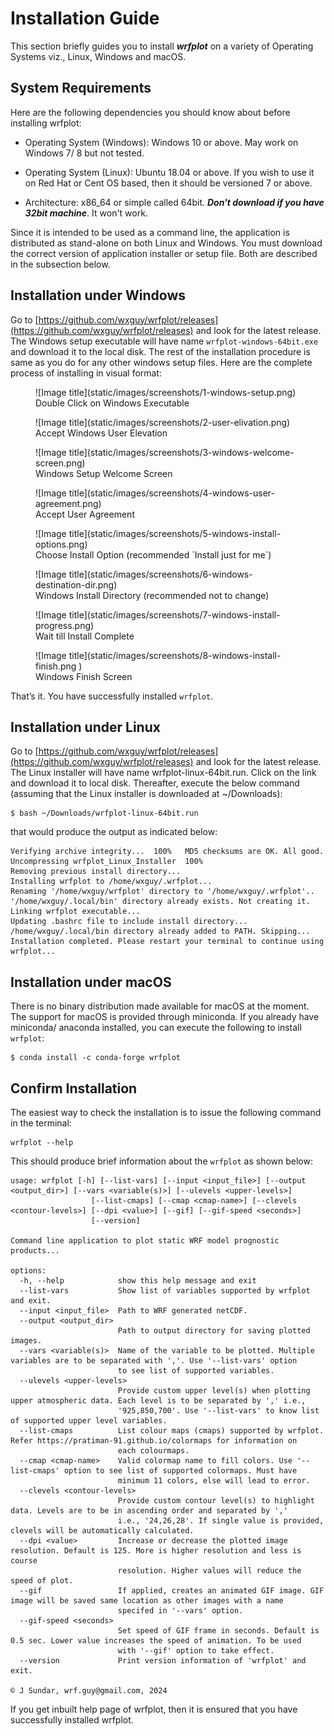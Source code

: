 # Installation Guide

This section briefly guides you to install **_wrfplot_** on a variety of Operating Systems viz., Linux, Windows and macOS.

## System Requirements
Here are the following dependencies you should know about before installing wrfplot:

* Operating System (Windows): Windows 10 or above. May work on Windows 7/ 8 but not tested.

* Operating System (Linux): Ubuntu 18.04 or above. If you wish to use it on Red Hat or Cent OS based, then it should be versioned 7 or above.

* Architecture: x86_64 or simple called 64bit. **_Don't download if you have 32bit machine_**. It won't work.

Since it is intended to be used as a command line, the application is distributed as stand-alone on both Linux and Windows. You must download the correct version of application installer or setup file. Both are described in the subsection below.

## Installation under Windows
Go to [https://github.com/wxguy/wrfplot/releases](https://github.com/wxguy/wrfplot/releases) and look for the latest release. The Windows setup executable will have name `wrfplot-windows-64bit.exe` and download it to the local disk. The rest of the installation procedure is same as you do for any other windows setup files. Here are the complete process of installing in visual format:

<figure markdown="span">    
  ![Image title](static/images/screenshots/1-windows-setup.png)
  <figcaption>Double Click on Windows Executable</figcaption>
</figure>

<figure markdown="span">    
  ![Image title](static/images/screenshots/2-user-elivation.png)
  <figcaption>Accept Windows User Elevation</figcaption>
</figure>

<figure markdown="span">    
  ![Image title](static/images/screenshots/3-windows-welcome-screen.png)
      <figcaption>Windows Setup Welcome Screen</figcaption>
</figure>

<figure markdown="span">    
  ![Image title](static/images/screenshots/4-windows-user-agreement.png)
      <figcaption>Accept User Agreement</figcaption>
</figure>

<figure markdown="span">    
  ![Image title](static/images/screenshots/5-windows-install-options.png)
      <figcaption>Choose Install Option (recommended `Install just for me`)</figcaption>
</figure>

<figure markdown="span">    
  ![Image title](static/images/screenshots/6-windows-destination-dir.png)
      <figcaption>Windows Install Directory (recommended not to change)</figcaption>
</figure>

<figure markdown="span">    
  ![Image title](static/images/screenshots/7-windows-install-progress.png)
      <figcaption>Wait till Install Complete</figcaption>
</figure>

<figure markdown="span">    
  ![Image title](static/images/screenshots/8-windows-install-finish.png )
      <figcaption>Windows Finish Screen</figcaption>
</figure>

That’s it. You have successfully installed `wrfplot`.

## Installation under Linux

Go to [https://github.com/wxguy/wrfplot/releases](https://github.com/wxguy/wrfplot/releases) and look for the latest release. The Linux installer will have name wrfplot-linux-64bit.run. Click on the link and download it to local disk. Thereafter, execute the below command (assuming that the Linux installer is downloaded at ~/Downloads):

```console
$ bash ~/Downloads/wrfplot-linux-64bit.run
```

that would produce the output as indicated below:

```console
Verifying archive integrity...  100%   MD5 checksums are OK. All good.
Uncompressing wrfplot_Linux_Installer  100%
Removing previous install directory...
Installing wrfplot to /home/wxguy/.wrfplot...
Renaming '/home/wxguy/wrfplot' directory to '/home/wxguy/.wrfplot'..
'/home/wxguy/.local/bin' directory already exists. Not creating it.
Linking wrfplot executable...
Updating .bashrc file to include install directory...
/home/wxguy/.local/bin directory already added to PATH. Skipping...
Installation completed. Please restart your terminal to continue using wrfplot...
```

## Installation under macOS

There is no binary distribution made available for macOS at the moment. The support for macOS is provided through miniconda. If you already have miniconda/ anaconda installed, you can execute the following to install `wrfplot`:

```console
$ conda install -c conda-forge wrfplot
```

## Confirm Installation

The easiest way to check the installation is to issue the following command in the terminal:

```console
wrfplot --help
```

This should produce brief information about the `wrfplot` as shown below:

```console
usage: wrfplot [-h] [--list-vars] [--input <input_file>] [--output <output_dir>] [--vars <variable(s)>] [--ulevels <upper-levels>]
                  [--list-cmaps] [--cmap <cmap-name>] [--clevels <contour-levels>] [--dpi <value>] [--gif] [--gif-speed <seconds>]
                  [--version]

Command line application to plot static WRF model prognostic products...

options:
  -h, --help            show this help message and exit
  --list-vars           Show list of variables supported by wrfplot and exit.
  --input <input_file>  Path to WRF generated netCDF.
  --output <output_dir>
                        Path to output directory for saving plotted images.
  --vars <variable(s)>  Name of the variable to be plotted. Multiple variables are to be separated with ','. Use '--list-vars' option
                        to see list of supported variables.
  --ulevels <upper-levels>
                        Provide custom upper level(s) when plotting upper atmospheric data. Each level is to be separated by ',' i.e.,
                        '925,850,700'. Use '--list-vars' to know list of supported upper level variables.
  --list-cmaps          List colour maps (cmaps) supported by wrfplot. Refer https://pratiman-91.github.io/colormaps for information on
                        each colourmaps.
  --cmap <cmap-name>    Valid colormap name to fill colors. Use '--list-cmaps' option to see list of supported colormaps. Must have
                        minimum 11 colors, else will lead to error.
  --clevels <contour-levels>
                        Provide custom contour level(s) to highlight data. Levels are to be in ascending order and separated by ','
                        i.e., '24,26,28'. If single value is provided, clevels will be automatically calculated.
  --dpi <value>         Increase or decrease the plotted image resolution. Default is 125. More is higher resolution and less is course
                        resolution. Higher values will reduce the speed of plot.
  --gif                 If applied, creates an animated GIF image. GIF image will be saved same location as other images with a name
                        specifed in '--vars' option.
  --gif-speed <seconds>
                        Set speed of GIF frame in seconds. Default is 0.5 sec. Lower value increases the speed of animation. To be used
                        with '--gif' option to take effect.
  --version             Print version information of 'wrfplot' and exit.

© J Sundar, wrf.guy@gmail.com, 2024
```

If you get inbuilt help page of wrfplot, then it is ensured that you have successfully installed wrfplot.


